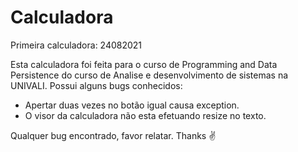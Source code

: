 # Calculadora
Primeira calculadora: 24082021

Esta calculadora foi feita para o curso de Programming and Data Persistence do curso de Analise e desenvolvimento de sistemas na UNIVALI.
Possui alguns bugs conhecidos:
  - Apertar duas vezes no botão igual causa exception.
  - O visor da calculadora não esta efetuando resize no texto.
  
  Qualquer bug encontrado, favor relatar.
  Thanks :v:
